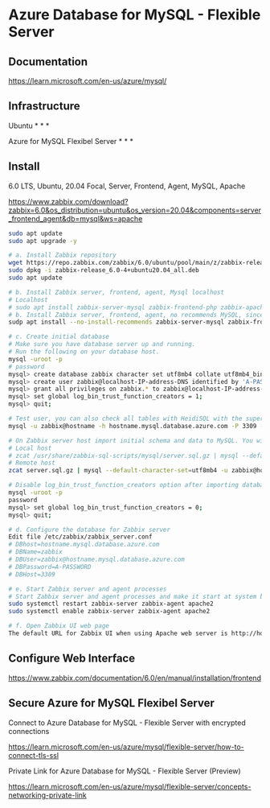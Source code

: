 # Azure Database for MySQL - Flexible Server

## Documentation

https://learn.microsoft.com/en-us/azure/mysql/

## Infrastructure

Ubuntu
* 
* 
* 

Azure for MySQL Flexibel Server
* 
* 
* 

## Install 

6.0 LTS, Ubuntu, 20.04 Focal, Server, Frontend, Agent, MySQL, Apache

https://www.zabbix.com/download?zabbix=6.0&os_distribution=ubuntu&os_version=20.04&components=server_frontend_agent&db=mysql&ws=apache

```bash
sudo apt update
sudo apt upgrade -y

# a. Install Zabbix repository
wget https://repo.zabbix.com/zabbix/6.0/ubuntu/pool/main/z/zabbix-release/zabbix-release_6.0-4%2Bubuntu20.04_all.deb
sudo dpkg -i zabbix-release_6.0-4+ubuntu20.04_all.deb
sudo apt update

# b. Install Zabbix server, frontend, agent, Mysql localhost
# Localhost
# sudo apt install zabbix-server-mysql zabbix-frontend-php zabbix-apache-conf zabbix-sql-scripts zabbix-agent
# b. Install Zabbix server, frontend, agent, no recommends MySQL, since MySQL on a differnt host
sudp apt install --no-install-recommends zabbix-server-mysql zabbix-frontend-php zabbix-apache-conf zabbix-sql-scripts zabbix-agent

# c. Create initial database
# Make sure you have database server up and running.
# Run the following on your database host.
mysql -uroot -p
# password
mysql> create database zabbix character set utf8mb4 collate utf8mb4_bin;
mysql> create user zabbix@localhost-IP-address-DNS identified by 'A-PASSWORD';
mysql> grant all privileges on zabbix.* to zabbix@localhost-IP-address-DNS;
mysql> set global log_bin_trust_function_creators = 1;
mysql> quit;

# Test user, you can also check all tables with HeidiSQL with the superuser for example
mysql -u zabbix@hostname -h hostname.mysql.database.azure.com -P 3309 --password=A-PASSWORD

# On Zabbix server host import initial schema and data to MySQL. You will be prompted to enter your newly created password.
# Local host
# zcat /usr/share/zabbix-sql-scripts/mysql/server.sql.gz | mysql --default-character-set=utf8mb4 -uzabbix -p zabbix
# Remote host
zcat server.sql.gz | mysql --default-character-set=utf8mb4 -u zabbix@hostname -h hostname.mysql.database.azure.com -P 3309 --password=A-PASSWORD zabbix

# Disable log_bin_trust_function_creators option after importing database schema.
mysql -uroot -p
password
mysql> set global log_bin_trust_function_creators = 0;
mysql> quit;

# d. Configure the database for Zabbix server
Edit file /etc/zabbix/zabbix_server.conf
# DBhost=hostname.mysql.database.azure.com
# DBName=zabbix
# DBUser=zabbix@hostname.mysql.database.azure.com
# DBPassword=A-PASSWORD
# DBHost=3309

# e. Start Zabbix server and agent processes
# Start Zabbix server and agent processes and make it start at system boot.
sudo systemctl restart zabbix-server zabbix-agent apache2
sudo systemctl enable zabbix-server zabbix-agent apache2

# f. Open Zabbix UI web page
The default URL for Zabbix UI when using Apache web server is http://host/zabbix

```
## Configure Web Interface

https://www.zabbix.com/documentation/6.0/en/manual/installation/frontend

## Secure Azure for MySQL Flexibel Server

Connect to Azure Database for MySQL - Flexible Server with encrypted connections

https://learn.microsoft.com/en-us/azure/mysql/flexible-server/how-to-connect-tls-ssl

Private Link for Azure Database for MySQL - Flexible Server (Preview)

https://learn.microsoft.com/en-us/azure/mysql/flexible-server/concepts-networking-private-link
